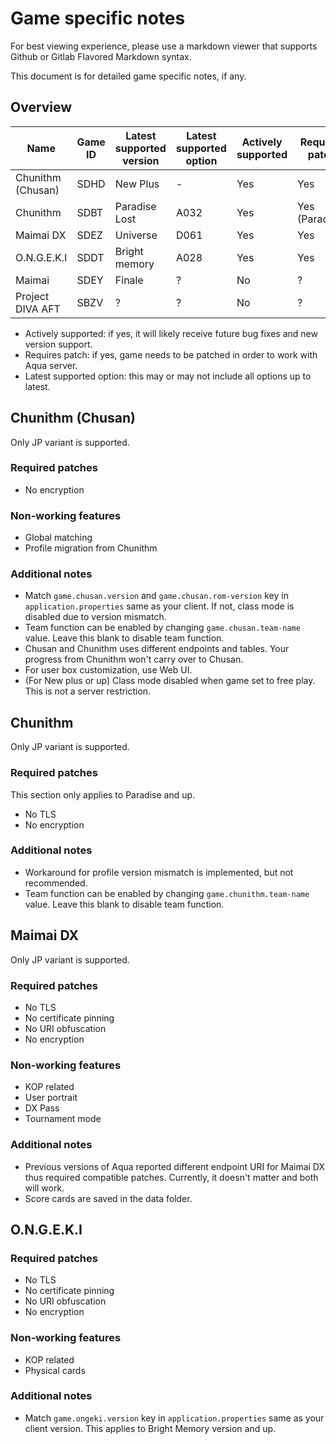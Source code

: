 # Game specific notes
For best viewing experience, please use a markdown viewer that supports Github or Gitlab Flavored Markdown syntax.

This document is for detailed game specific notes, if any.

## Overview

|       Name      | Game ID | Latest supported version | Latest supported option | Actively supported | Requires patch |
| ---             | ---     | ---                      | ---                     | ---                | ---            |
|Chunithm (Chusan)|SDHD     |New Plus                  |-                        |Yes                 |Yes             |
|Chunithm         |SDBT     |Paradise Lost             |A032                     |Yes                 |Yes (Paradise)  |
|Maimai DX        |SDEZ     |Universe                  |D061                     |Yes                 |Yes             |
|O.N.G.E.K.I      |SDDT     |Bright memory             |A028                     |Yes                 |Yes             |
|Maimai           |SDEY     |Finale                    |?                        |No                  |?               |
|Project DIVA AFT |SBZV     |?                         |?                        |No                  |?               |

* Actively supported: if yes, it will likely receive future bug fixes and new version support.
* Requires patch: if yes, game needs to be patched in order to work with Aqua server.
* Latest supported option: this may or may not include all options up to latest.

## Chunithm (Chusan)
Only JP variant is supported.

### Required patches
* No encryption

### Non-working features
* Global matching
* Profile migration from Chunithm

### Additional notes
* Match `game.chusan.version` and `game.chusan.rom-version` key in `application.properties` same as your client. If not, class mode is disabled due to version mismatch.
* Team function can be enabled by changing `game.chusan.team-name` value. Leave this blank to disable team function.
* Chusan and Chunithm uses different endpoints and tables. Your progress from Chunithm won't carry over to Chusan.
* For user box customization, use Web UI.
* (For New plus or up) Class mode disabled when game set to free play. This is not a server restriction.

## Chunithm
Only JP variant is supported.

### Required patches
This section only applies to Paradise and up.
* No TLS
* No encryption

### Additional notes
* Workaround for profile version mismatch is implemented, but not recommended.
* Team function can be enabled by changing `game.chunithm.team-name` value. Leave this blank to disable team function.

## Maimai DX
Only JP variant is supported.

### Required patches
* No TLS
* No certificate pinning
* No URI obfuscation
* No encryption

### Non-working features
* KOP related
* User portrait
* DX Pass
* Tournament mode

### Additional notes
* Previous versions of Aqua reported different endpoint URI for Maimai DX thus required compatible patches. Currently, it doesn't matter and both will work.
* Score cards are saved in the data folder.

## O.N.G.E.K.I

### Required patches
* No TLS
* No certificate pinning
* No URI obfuscation
* No encryption

### Non-working features
* KOP related
* Physical cards

### Additional notes
* Match `game.ongeki.version` key in `application.properties` same as your client version. This applies to Bright Memory version and up.
